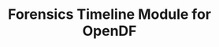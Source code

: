 ---
layout: gsoc
categories: gsoc2016
divid: ftmfo
title:  Forensics Timeline Module for OpenDF
description: Develop a module that can visually represent, in user friendly way, the activities recorded in a Disk Image, like file access activities, browser histories, etc. This should extract different kind of  time series data and represent in a way that the investigators can get an indea of the last activities done on a given Disk Image.
requiredknowledge: Sleuth Kit, Java EE, AngularJS
possiblementors: Charitha Madusanka
---